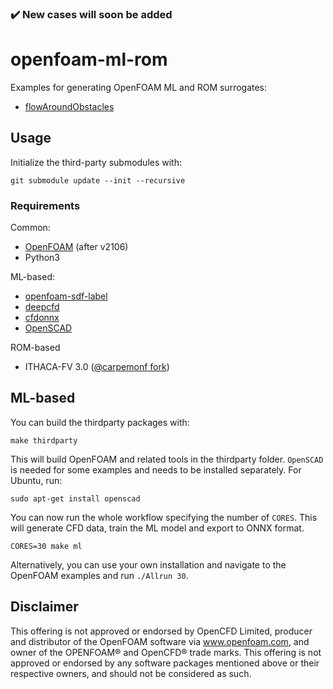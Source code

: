 ### :heavy_check_mark: New cases will soon be added

# openfoam-ml-rom

Examples for generating OpenFOAM ML and ROM surrogates:

- [flowAroundObstacles](https://github.com/simzero/openfoam-ml-rom/tree/main/OpenFOAM/incompressible/simpleFoam/flowAroundObstacles)

## Usage

Initialize the third-party submodules with:

```
git submodule update --init --recursive
```

### Requirements

Common:
* [OpenFOAM](https://develop.openfoam.com/Development/openfoam) (after v2106)
* Python3

ML-based:
* [openfoam-sdf-label](https://github.com/simzero/openfoam-sdf-label)
* [deepcfd](https://github.com//carpemonf/deepcfd)
* [cfdonnx](https://github.com/simzero/cfdonnx)
* [OpenSCAD](https://openscad.org/downloads.html)

ROM-based
* ITHACA-FV 3.0 ([@carpemonf fork](https://github.com/carpemonf/ITHACA-FV))

## ML-based

You can build the thirdparty packages with:

```
make thirdparty
```

This will build OpenFOAM and related tools in the thirdparty folder. `OpenSCAD` is needed for some examples and needs to be installed separately. For Ubuntu, run:


```
sudo apt-get install openscad
```

You can now run the whole workflow specifying the number of `CORES`. This will generate CFD data, train the ML model and export to ONNX format.

```
CORES=30 make ml
```

Alternatively, you can use your own installation and navigate to the OpenFOAM examples and run `./Allrun 30`.

## Disclaimer

This offering is not approved or endorsed by OpenCFD Limited, producer and distributor of the OpenFOAM software via www.openfoam.com, and owner of the OPENFOAM® and OpenCFD® trade marks. This offering is not approved or endorsed by any software packages mentioned above or their respective owners, and should not be considered as such.
